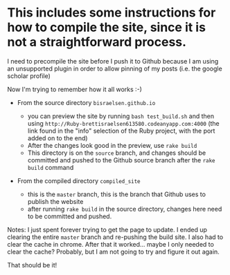 # This includes some instructions for how to compile the site, since it is not a straightforward process.
I need to precompile the site before I push it to Github because I am using an unsupported plugin in order to allow pinning of my posts (i.e. the google scholar profile)

Now I'm trying to remember how it all works :-)

* From the source directory `bisraelsen.github.io`
    * you can preview the site by running `bash test_build.sh` and then using `http://Ruby-brettisraelsen613580.codeanyapp.com:4000` (the link found in the "info" selection of the Ruby project, with the port added on to the end)
    * After the changes look good in the preview, use `rake build`
    * This directory is on the `source` branch, and changes should be committed and pushed to the Github source branch after the `rake build` command

* From the compiled directory `compiled_site`
    * this is the `master` branch, this is the branch that Github uses to publish the website
    * after running `rake build` in the source directory, changes here need to be committed and pushed.
    
Notes: I just spent forever trying to get the page to update. I ended up clearing the entire `master` branch and re-pushing the build site. I also had to clear the cache in chrome. After that it worked... maybe I only needed to clear the cache? Probably, but I am not going to try and figure it out again.
    
That should be it!